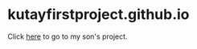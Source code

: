 # kutayfirstproject.github.io
Click [here](https://resetyourbrain19.github.io/kutayfirstproject.github.io/) to go to my son's project. 
